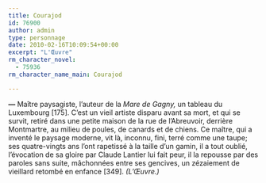 ```yaml
---
title: Courajod
id: 76900
author: admin
type: personnage
date: 2010-02-16T10:09:54+00:00
excerpt: "L'Œuvre"
rm_character_novel:
  - 75936
rm_character_name_main: Courajod

---
```

**—** Maître paysagiste, l&rsquo;auteur de la _Mare de Gagny,_ un tableau du Luxembourg [175]. C&rsquo;est un vieil artiste disparu avant sa mort, et qui se survit, retiré dans une petite maison de la rue de l&rsquo;Abreuvoir, derrière Montmartre, au milieu de poules, de canards et de chiens. Ce maître, qui a inventé le paysage moderne, vit là, inconnu, fini, terré comme une taupe; ses quatre-vingts ans l&rsquo;ont rapetissé à la taille d&rsquo;un gamin, il a tout oublié, l&rsquo;évocation de sa gloire par Claude Lantier lui fait peur, il la repousse par des paroles sans suite, mâchonnées entre ses gencives, un zézaiement de vieillard retombé en enfance [349]. _(L&rsquo;Œuvre.)_
